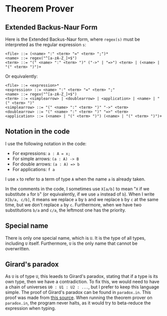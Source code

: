 # Theorem Prover

## Extended Backus-Naur Form
Here is the Extended Backus-Naur form, where `regex(s)` must be interpreted as the regular expression `s`:
```
<file> ::= (<name> ":" <term> "=" <term> ";")*
<name> ::= regex("^[a-zA-Z_]+$")
<term> ::= "(" <name> ":" <term> ")" ("->" | "=>") <term> | (<name> | "(" <term> ")")+
```

Or equivalently:
```
<file> ::= <expression>*
<expression> ::= <name> ":" <term> "=" <term> ";"
<name> ::= regex("^[a-zA-Z_]+$")
<term> ::= <simplearrow> | <doublearrow> | <application> | <name> | "(" <term> ")"
<simplearrow> ::= "(" <name> ":" <term> ")" "->" <term>
<doublearrow> ::= "(" <name> ":" <term> ")" "=>" <term>
<application> ::= (<name> | "(" <term> ")") (<name> | "(" <term> ")")+
```

## Notation in the code
I use the following notation in the code:
- For expressions: `a : A = x;`
- For simple arrows: `(a : A) -> B`
- For double arrows: `(a : A) => b`
- For applications: `f a`

I use `x` to refer to a term of type `A` when the name `a` is already taken.

In the comments in the code, I sometimes use `X[a/b]` to mean "`X` if we substitute `a` for `b`" (or equivalently, if we use `a` instead of `b`). When I write `X[b/a, c/b]`, it means we replace `a` by `b` and we replace `b` by `c` at the same time, but we don't replace `a` by `c`. Furthermore, when we have two substitutions `b/a` and `c/a`, the leftmost one has the priority.

## Special name
There is only one special name, which is `U`. It is the type of all types, including `U` itself. Furthermore, `U` is the only name that cannot be overwritten.

## Girard's paradox
As `U` is of type `U`, this leaeds to Girard's paradox, stating that if a type is its own type, then we have a contradiction. To fix this, we would need to have a chain of universes `U0 : U1 : U2 : ...`, but I prefer to keep this language simple. The proof of Girard's paradox can be found in `paradox.in`. This proof was made from [this source](https://www.cs.princeton.edu/courses/archive/fall07/cos595/stdlib/html/Coq.Logic.Hurkens.html). When running the theorem prover on `paradox.in`, the program never halts, as it would try to beta-reduce the expression when typing.
